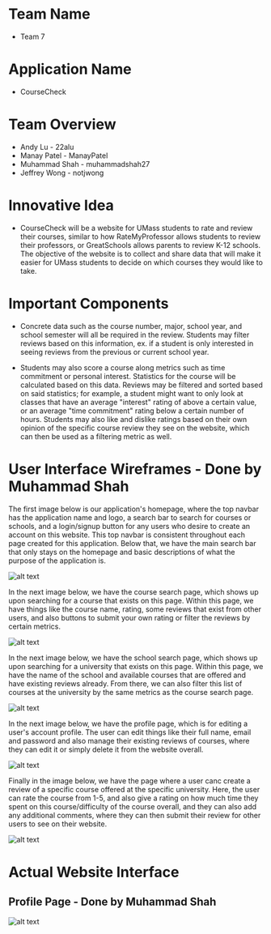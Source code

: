 # **Team Name**
- Team 7

# **Application Name**
- CourseCheck

# **Team Overview**

- Andy Lu - 22alu  
- Manay Patel - ManayPatel  
- Muhammad Shah - muhammadshah27  
- Jeffrey Wong - notjwong  

# **Innovative Idea**

- CourseCheck will be a website for UMass students to rate and review their courses, similar to how RateMyProfessor allows students to review their professors, or GreatSchools allows parents to review K-12 schools. The objective of the website is to collect and share data that will make it easier for UMass students to decide on which courses they would like to take. 

# **Important Components**

- Concrete data such as the course number, major, school year, and school semester will all be required in the review. Students may filter reviews based on this information, ex. if a student is only interested in seeing reviews from the previous or current school year.  

- Students may also score a course along metrics such as time commitment or personal interest. Statistics for the course will be calculated based on this data. Reviews may be filtered and sorted based on said statistics; for example, a student might want to only look at classes that have an average "interest" rating of above a certain value, or an average "time commitment" rating below a certain number of hours. Students may also like and dislike ratings based on their own opinion of the specific course review they see on the website, which can then be used as a filtering metric as well.

# **User Interface Wireframes - Done by Muhammad Shah**
The first image below is our application's homepage, where the top navbar has the application name and logo, a search bar to search for courses or schools, and a login/signup button for any users who desire to create an account on this website. This top navbar is consistent throughout each page created for this application. Below that, we have the main search bar that only stays on the homepage and basic descriptions of what the purpose of the application is.

![alt text](/wireframesandactual/homepage.PNG) 

In the next image below, we have the course search page, which shows up upon searching for a course that exists on this page. Within this page, we have things like the course name, rating, some reviews that exist from other users, and also buttons to submit your own rating or filter the reviews by certain metrics.

![alt text](/wireframesandactual/coursesearchpage.PNG) 

In the next image below, we have the school search page, which shows up upon searching for a university that exists on this page. Within this page, we have the name of the school and available courses that are offered and have existing reviews already. From there, we can also filter this list of courses at the university by the same metrics as the course search page.

![alt text](/wireframesandactual/schoolsearchpage.PNG) 

In the next image below, we have the profile page, which is for editing a user's account profile. The user can edit things like their full name, email and password and also manage their existing reviews of courses, where they can edit it or simply delete it from the website overall.

![alt text](/wireframesandactual/profilepage.PNG) 

Finally in the image below, we have the page where a user canc create a review of a specific course offered at the specific university. Here, the user can rate the course from 1-5, and also give a rating on how much time they spent on this course/difficulty of the course overall, and they can also add any additional comments, where they can then submit their review for other users to see on their website.

![alt text](/wireframesandactual/makingreviewpage.PNG) 

# **Actual Website Interface**

## Profile Page - Done by Muhammad Shah

![alt text](/wireframesandactual/profilepageactual.PNG) 
